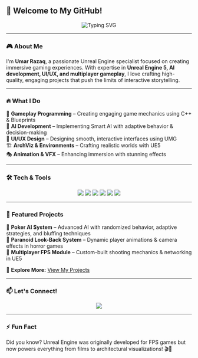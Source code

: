 ## 👋 Welcome to My GitHub!

<p align="center">
  <img src="https://readme-typing-svg.herokuapp.com?font=Fira+Code&weight=600&size=22&pause=1000&color=37F4D3&center=true&vCenter=true&width=600&lines=Unreal+Engine+Developer;AI+Enthusiast;Gameplay+Programmer;Creating+Immersive+Experiences" alt="Typing SVG" />
</p>

---

### 🎮 About Me

I'm **Umar Razaq**, a passionate Unreal Engine specialist focused on creating immersive gaming experiences. With expertise in **Unreal Engine 5, AI development, UI/UX, and multiplayer gameplay**, I love crafting high-quality, engaging projects that push the limits of interactive storytelling.

---

### 🔥 What I Do

🚀 **Gameplay Programming** – Creating engaging game mechanics using C++ & Blueprints  
🤖 **AI Development** – Implementing Smart AI with adaptive behavior & decision-making  
🎨 **UI/UX Design** – Designing smooth, interactive interfaces using UMG  
🏗️ **ArchViz & Environments** – Crafting realistic worlds with UE5  
🎭 **Animation & VFX** – Enhancing immersion with stunning effects  

---

### 🛠️ Tech & Tools

<p align="center">
  <img src="https://img.shields.io/badge/Unreal%20Engine-5.3-blue?logo=unrealengine&style=for-the-badge" />
  <img src="https://img.shields.io/badge/C%2B%2B-Game%20Development-orange?logo=c%2B%2B&style=for-the-badge" />
  <img src="https://img.shields.io/badge/Blueprints-Scripting-blue?logo=unrealengine&style=for-the-badge" />
  <img src="https://img.shields.io/badge/Figma-UI%2FUX%20Design-purple?logo=figma&style=for-the-badge" />
  <img src="https://img.shields.io/badge/Blender-3D%20Modeling-orange?logo=blender&style=for-the-badge" />
  <img src="https://img.shields.io/badge/AI%20Systems-Game%20AI-green?logo=openai&style=for-the-badge" />
</p>

---

### 🌟 Featured Projects

🔹 **Poker AI System** – Advanced AI with randomized behavior, adaptive strategies, and bluffing techniques  
🔹 **Paranoid Look-Back System** – Dynamic player animations & camera effects in horror games  
🔹 **Multiplayer FPS Module** – Custom-built shooting mechanics & networking in UE5  

📌 **Explore More:** [View My Projects](https://github.com/urumarrazzaq?tab=repositories)

---

### 📫 Let's Connect!

<p align="center">
  <a href="https://linktr.ee/urumarrazzaq"><img src="https://img.shields.io/badge/Linktree-Umar%20Razaq-lightgreen?logo=linktree&style=for-the-badge"/></a>
</p>

---

### ⚡ Fun Fact
Did you know? Unreal Engine was originally developed for FPS games but now powers everything from films to architectural visualizations! 🎬🏡
